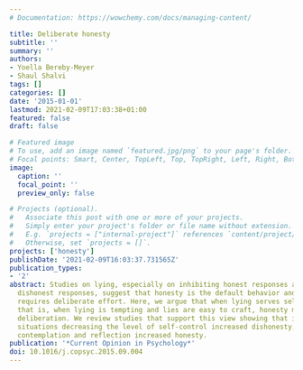 ```yaml
---
# Documentation: https://wowchemy.com/docs/managing-content/

title: Deliberate honesty
subtitle: ''
summary: ''
authors:
- Yoella Bereby-Meyer
- Shaul Shalvi
tags: []
categories: []
date: '2015-01-01'
lastmod: 2021-02-09T17:03:38+01:00
featured: false
draft: false

# Featured image
# To use, add an image named `featured.jpg/png` to your page's folder.
# Focal points: Smart, Center, TopLeft, Top, TopRight, Left, Right, BottomLeft, Bottom, BottomRight.
image:
  caption: ''
  focal_point: ''
  preview_only: false

# Projects (optional).
#   Associate this post with one or more of your projects.
#   Simply enter your project's folder or file name without extension.
#   E.g. `projects = ["internal-project"]` references `content/project/deep-learning/index.md`.
#   Otherwise, set `projects = []`.
projects: ['honesty']
publishDate: '2021-02-09T16:03:37.731565Z'
publication_types:
- '2'
abstract: Studies on lying, especially on inhibiting honest responses and generating
  dishonest responses, suggest that honesty is the default behavior and dishonesty
  requires deliberate effort. Here, we argue that when lying serves self-interest,
  that is, when lying is tempting and lies are easy to craft, honesty may require
  deliberation. We review studies that support this view showing that in tempting
  situations decreasing the level of self-control increased dishonesty, while encouraging
  contemplation and reflection increased honesty.
publication: '*Current Opinion in Psychology*'
doi: 10.1016/j.copsyc.2015.09.004
---
```

